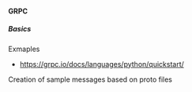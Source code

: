 #### GRPC

##### Basics

Exmaples
 * https://grpc.io/docs/languages/python/quickstart/

Creation of sample messages based on proto files

 
